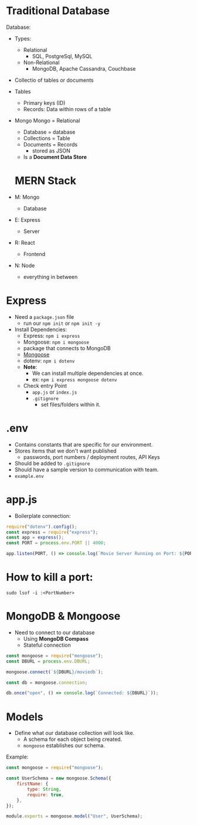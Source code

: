 # Traditional Database

Database:

-   Types:
    -   Relational
        -   SQL, PostgreSql, MySQL
    -   Non-Relational
        -   MongoDB, Apache Cassandra, Couchbase
-   Collectio of tables or documents
-   Tables
    -   Primary keys (ID)
    -   Records: Data within rows of a table
-   Mongo
    Mongo = Relational

    -   Database = database
    -   Collections = Table
    -   Documents = Records
        -   stored as JSON
    -   Is a **Document Data Store**

    # MERN Stack

-   M: Mongo
    -   Database
-   E: Express
    -   Server
-   R: React
    -   Frontend
-   N: Node
    -   everything in between

# Express

-   Need a `package.json` file
    -   run our `npm init` or `npm init -y`
-   Install Dependencies:
    -   Express: `npm i express`
    -   Mongoose: `npm i mongoose`
    -   package that connects to MongoDB
    -   [Mongoose](https://www.npmjs.com/package//mongoose)
    -   dotenv: `npm i dotenv`
    -   **Note**:
        -   We can install multiple dependencies at once.
        -   ex: `npm i express mongoose dotenv`
    -   Check entry Point
        -   `app.js` or `index.js`
        -   `.gitignore`
            -   set files/folders within it.

# .env

-   Contains constants that are specific for our environment.
-   Stores items that we don't want published
    -   passwords, port numbers / deployment routes, API Keys
-   Should be added to `.gitignore`
-   Should have a sample version to communication with team.
-   `example.env`

# app.js

-   Boilerplate connection:

```js
require("dotenv").config();
const express = require("express");
const app = express();
const PORT = process.env.PORT || 4000;

app.listen(PORT, () => console.log(`Movie Server Running on Port: ${PORT}`));
```

# How to kill a port:

`sudo lsof -i :<PortNumber>`

# MongoDB & Mongoose

-   Need to connect to our database
    -   Using **MongoDB Compass**
    -   Stateful connection

```js
const mongoose = require("mongoose");
const DBURL = process.env.DBURL;

mongoose.connect(`${DBURL}/moviedb`);

const db = mongoose.connection;

db.once("open", () => console.log(`Connected: ${DBURL}`));
```

# Models

-   Define what our database collection will look like.
    -   A schema for each object being created.
    -   `mongoose` establishes our schema.

Example:

```js
const mongoose = require("mongoose");

const UserSchema = new mongoose.Schema({
    firstName: {
        type: String,
        require: true,
    },
});

module.exports = mongoose.model("User", UserSchema);
```
